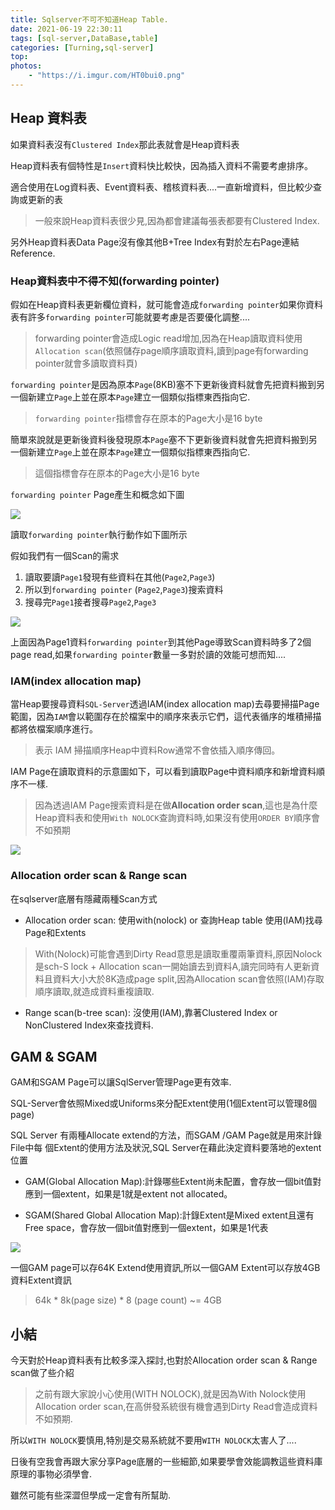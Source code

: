 ```yaml
---
title: Sqlserver不可不知道Heap Table.
date: 2021-06-19 22:30:11
tags: [sql-server,DataBase,table]
categories: [Turning,sql-server]
top:
photos: 
    - "https://i.imgur.com/HT0bui0.png"
---
```


## Heap 資料表

如果資料表沒有`Clustered Index`那此表就會是Heap資料表

Heap資料表有個特性是`Insert`資料快比較快，因為插入資料不需要考慮排序。

適合使用在Log資料表、Event資料表、稽核資料表....一直新增資料，但比較少查詢或更新的表

> 一般來說Heap資料表很少見,因為都會建議每張表都要有Clustered Index.

另外Heap資料表Data Page沒有像其他B+Tree Index有對於左右Page連結Reference.

### Heap資料表中不得不知(forwarding pointer)

假如在Heap資料表更新欄位資料，就可能會造成`forwarding pointer`如果你資料表有許多`forwarding pointer`可能就要考慮是否要優化調整....

> forwarding pointer會造成Logic read增加,因為在Heap讀取資料使用`Allocation scan`(依照儲存page順序讀取資料,讀到page有forwarding pointer就會多讀取資料頁)

`forwarding pointer`是因為原本`Page`(8KB)塞不下更新後資料就會先把資料搬到另一個新建立`Page`上並在原本`Page`建立一個類似指標東西指向它.

> `forwarding pointer`指標會存在原本的Page大小是16 byte

簡單來說就是更新後資料後發現原本`Page`塞不下更新後資料就會先把資料搬到另一個新建立`Page`上並在原本`Page`建立一個類似指標東西指向它.

> 這個指標會存在原本的Page大小是16 byte

`forwarding pointer` Page產生和概念如下圖

![](https://i.imgur.com/5drfCFZ.png)

讀取`forwarding pointer`執行動作如下圖所示

假如我們有一個Scan的需求

1. 讀取要讀`Page1`發現有些資料在其他(`Page2`,`Page3`)
2. 所以到`forwarding pointer` (`Page2`,`Page3`)搜索資料
3. 搜尋完`Page1`接者搜尋`Page2`,`Page3`

![](https://i.imgur.com/HT0bui0.png)

上面因為Page1資料`forwarding pointer`到其他Page導致Scan資料時多了2個page read,如果`forwarding pointer`數量一多對於讀的效能可想而知....

### IAM(index allocation map)

當Heap要搜尋資料`SQL-Server`透過IAM(index allocation map)去尋要掃描Page範圍，因為`IAM`會以範圍存在於檔案中的順序來表示它們，這代表循序的堆積掃描都將依檔案順序進行。

> 表示 IAM 掃描順序Heap中資料Row通常不會依插入順序傳回。

IAM Page在讀取資料的示意圖如下，可以看到讀取Page中資料順序和新增資料順序不一樣.

> 因為透過IAM Page搜索資料是在做**Allocation order scan**,這也是為什麼Heap資料表和使用`With NOLOCK`查詢資料時,如果沒有使用`ORDER BY`順序會不如預期

![](https://i.imgur.com/Qw8Kx1q.png)

### Allocation order scan & Range scan

在sqlserver底層有隱藏兩種Scan方式

* Allocation order scan: 使用with(nolock) or 查詢Heap table 使用(IAM)找尋Page和Extents

> With(Nolock)可能會遇到Dirty Read意思是讀取重覆兩筆資料,原因Nolock是sch-S lock + Allocation scan一開始讀去到資料A,讀完同時有人更新資料且資料大小大於8K造成page split,因為Allocation scan會依照(IAM)存取順序讀取,就造成資料重複讀取.

* Range scan(b-tree scan): 沒使用(IAM),靠著Clustered Index or NonClustered Index來查找資料.

## GAM & SGAM

GAM和SGAM Page可以讓SqlServer管理Page更有效率.

SQL-Server會依照Mixed或Uniforms來分配Extent使用(1個Extent可以管理8個page)

SQL Server 有兩種Allocate extend的方法，而SGAM /GAM Page就是用來計錄File中每
個Extent的使用方法及狀況,SQL Server在藉此決定資料要落地的extent位置

* GAM(Global Allocation Map):計錄哪些Extent尚未配置，會存放一個bit值對應到一個extent，如果是1就是extent not allocated。

* SGAM(Shared Global Allocation Map):計錄Extent是Mixed extent且還有Free space，會存放一個bit值對應到一個extent，如果是1代表

![](https://i.imgur.com/m4tTh7z.png)

一個GAM page可以存64K Extend使用資訊,所以一個GAM Extent可以存放4GB資料Extent資訊

> 64k * 8k(page size) * 8 (page count)  ~= 4GB

## 小結

今天對於Heap資料表有比較多深入探討,也對於Allocation order scan & Range scan做了些介紹

> 之前有跟大家說小心使用(WITH NOLOCK),就是因為With Nolock使用Allocation order scan,在高併發系統很有機會遇到Dirty Read會造成資料不如預期.

所以`WITH NOLOCK`要慎用,特別是交易系統就不要用`WITH NOLOCK`太害人了....

日後有空我會再跟大家分享Page底層的一些細節,如果要學會效能調教這些資料庫原理的事物必須學會.

雖然可能有些深澀但學成一定會有所幫助.

